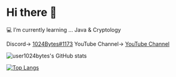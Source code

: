 # Hi there 👋

<!--
**user1024bytes/user1024bytes** is a ✨ _special_ ✨ repository because its `README.md` (this file) appears on your GitHub profile.

Here are some ideas to get you started:

-->
💻 I’m currently learning ... Java & Cryptology

Discord-> [1024Bytes#1173](https://www.youtube.com/watch?v=dQw4w9WgXcQ)
YouTube Channel-> [YouTube Channel](https://www.youtube.com/channel/UCb5McwosG35R03nAzNRJEDw)

![user1024bytes's GitHub stats](https://github-readme-stats.vercel.app/api?username=user1024bytes&theme=github_dark&show_icons=true)

[![Top Langs](https://github-readme-stats.vercel.app/api/top-langs/?username=user1024bytes&layout=compact&theme=github_dark)](https://github.com/user1024bytes/github-readme-stats)
